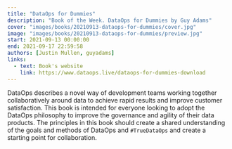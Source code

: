 ```yaml
---
title: "DataOps for Dummies"
description: "Book of the Week. DataOps for Dummies by Guy Adams"
cover: "images/books/20210913-dataops-for-dummies/cover.jpg"
image: "images/books/20210913-dataops-for-dummies/preview.jpg"
start: 2021-09-13 00:00:00
end: 2021-09-17 22:59:58
authors: [Justin Mullen, guyadams]
links: 
  - text: Book's website
    link: https://www.dataops.live/dataops-for-dummies-download
---
```


DataOps describes a novel way of development teams working together collaboratively
around data to achieve rapid results and improve customer satisfaction. This book is
intended for everyone looking to adopt the DataOps philosophy to improve the governance
and agility of their data products. The principles in this book should create a shared
understanding of the goals and methods of DataOps and `#TrueDataOps` and create
a starting point for collaboration.


